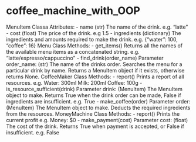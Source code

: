 # coffee_machine_with_OOP

MenuItem Classa
         Attributes:
         - name
         (str) The name of the drink.
         e.g. “latte”
         - cost
         (float) The price of the drink.
         e.g 1.5
         - ingredients
         (dictionary) The ingredients and amounts required to make the drink.
         e.g. {“water”: 100, “coffee”: 16}
Menu Class
        Methods:
        - get_items()
        Returns all the names of the available menu items as a concatenated string.
        e.g. “latte/espresso/cappuccino”
        - find_drink(order_name)
        Parameter order_name: (str) The name of the drinks order.
        Searches the menu for a particular drink by name. Returns a MenuItem object if it exists,
        otherwise returns None.
CoffeeMaker Class
        Methods:
        - report()
        Prints a report of all resources.
        e.g.
        Water: 300ml
        Milk: 200ml
        Coffee: 100g
        - is_resource_sufficient(drink)
        Parameter drink: (MenuItem) The MenuItem object to make.
        Returns True when the drink order can be made, False if ingredients are insufficient.
        e.g.
        True
        - make_coffee(order)
        Parameter order: (MenuItem) The MenuItem object to make.
        Deducts the required ingredients from the resources.
MoneyMachine Class
        Methods:
        - report()
        Prints the current profit
        e.g.
        Money: $0
        - make_payment(cost)
        Parameter cost: (float) The cost of the drink.
        Returns True when payment is accepted, or False if insufficient.
        e.g. False
